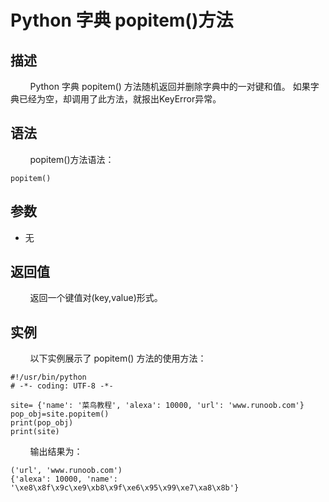 # Python 字典 popitem()方法
## 描述
&#160;&#160;&#160;&#160;&#160;&#160;&#160;&#160;Python 字典 popitem() 方法随机返回并删除字典中的一对键和值。
如果字典已经为空，却调用了此方法，就报出KeyError异常。

## 语法
&#160;&#160;&#160;&#160;&#160;&#160;&#160;&#160;popitem()方法语法：

```
popitem()
```

## 参数
- 无

## 返回值
&#160;&#160;&#160;&#160;&#160;&#160;&#160;&#160;返回一个键值对(key,value)形式。

## 实例
&#160;&#160;&#160;&#160;&#160;&#160;&#160;&#160;以下实例展示了 popitem() 方法的使用方法：

```
#!/usr/bin/python
# -*- coding: UTF-8 -*-

site= {'name': '菜鸟教程', 'alexa': 10000, 'url': 'www.runoob.com'}
pop_obj=site.popitem()
print(pop_obj)
print(site)
```

&#160;&#160;&#160;&#160;&#160;&#160;&#160;&#160;输出结果为：

```
('url', 'www.runoob.com')
{'alexa': 10000, 'name': '\xe8\x8f\x9c\xe9\xb8\x9f\xe6\x95\x99\xe7\xa8\x8b'}
```
